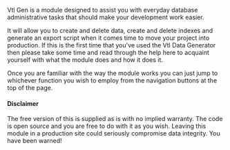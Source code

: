 Vtl Gen is a module designed to assist you with everyday database administrative tasks that should make your development
work easier.

It will allow you to create and delete data, create and delete indexes and generate an export script when it comes time
to move your project into production.
If this is the first time that you've used the Vtl Data Generator then please take some time and read through the help
here to acquaint yourself with what the module does and how it does it.

Once you are familiar with the way the module works you can just jump to whichever function you wish to employ from the
navigation buttons at the top of the page.

#### Disclaimer

The free version of this is supplied as is with no implied warranty. The code is open source and you are free to do with
it as you wish. Leaving this module in a production site could seriously compromise data integrity. You have been
warned!
